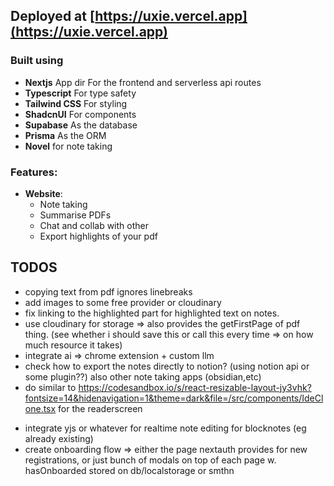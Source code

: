 ## Deployed at [https://uxie.vercel.app](https://uxie.vercel.app)

### Built using

- **Nextjs** App dir For the frontend and serverless api routes
- **Typescript** For type safety
- **Tailwind CSS** For styling
- **ShadcnUI** For components
- **Supabase** As the database
- **Prisma** As the ORM
- **Novel** for note taking

### Features:

- **Website**:
  - Note taking
  - Summarise PDFs
  - Chat and collab with other
  - Export highlights of your pdf

## TODOS

- copying text from pdf ignores linebreaks
- add images to some free provider or cloudinary
- fix linking to the highlighted part for highlighted text on notes.
- use cloudinary for storage => also provides the getFirstPage of pdf thing. (see whether i should save this or call this every time => on how much resource it takes)
- integrate ai => chrome extension + custom llm
- check how to export the notes directly to notion? (using notion api or some plugin??) also other note taking apps (obsidian,etc)
- do similar to https://codesandbox.io/s/react-resizable-layout-jy3vhk?fontsize=14&hidenavigation=1&theme=dark&file=/src/components/IdeClone.tsx for the readerscreen
<!-- LOW PRIORITY -->

- integrate yjs or whatever for realtime note editing for blocknotes (eg already existing)
- create onboarding flow => either the page nextauth provides for new registrations, or just bunch of modals on top of each page w. hasOnboarded stored on db/localstorage or smthn
